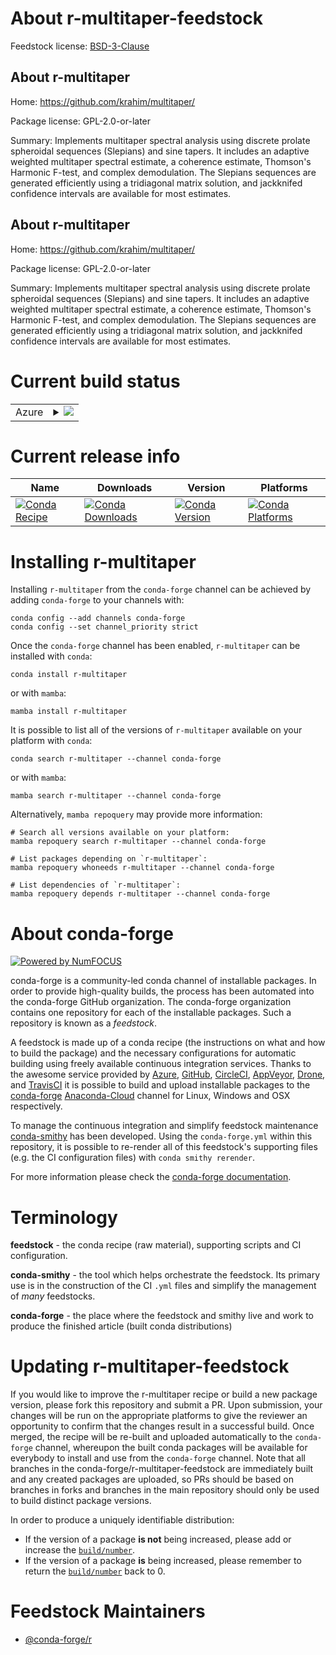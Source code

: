 About r-multitaper-feedstock
============================

Feedstock license: [BSD-3-Clause](https://github.com/conda-forge/r-multitaper-feedstock/blob/main/LICENSE.txt)


About r-multitaper
------------------

Home: https://github.com/krahim/multitaper/

Package license: GPL-2.0-or-later

Summary: Implements multitaper spectral analysis using discrete prolate spheroidal sequences (Slepians) and sine tapers. It includes an adaptive weighted multitaper spectral estimate, a coherence estimate, Thomson's Harmonic F-test, and complex demodulation. The Slepians sequences are generated efficiently using a tridiagonal matrix solution, and jackknifed confidence intervals are available for most estimates.   

About r-multitaper
------------------

Home: https://github.com/krahim/multitaper/

Package license: GPL-2.0-or-later

Summary: Implements multitaper spectral analysis using discrete prolate spheroidal sequences (Slepians) and sine tapers. It includes an adaptive weighted multitaper spectral estimate, a coherence estimate, Thomson's Harmonic F-test, and complex demodulation. The Slepians sequences are generated efficiently using a tridiagonal matrix solution, and jackknifed confidence intervals are available for most estimates.   

Current build status
====================


<table>
    
  <tr>
    <td>Azure</td>
    <td>
      <details>
        <summary>
          <a href="https://dev.azure.com/conda-forge/feedstock-builds/_build/latest?definitionId=1380&branchName=main">
            <img src="https://dev.azure.com/conda-forge/feedstock-builds/_apis/build/status/r-multitaper-feedstock?branchName=main">
          </a>
        </summary>
        <table>
          <thead><tr><th>Variant</th><th>Status</th></tr></thead>
          <tbody><tr>
              <td>linux_64_r_base4.2</td>
              <td>
                <a href="https://dev.azure.com/conda-forge/feedstock-builds/_build/latest?definitionId=1380&branchName=main">
                  <img src="https://dev.azure.com/conda-forge/feedstock-builds/_apis/build/status/r-multitaper-feedstock?branchName=main&jobName=linux&configuration=linux%20linux_64_r_base4.2" alt="variant">
                </a>
              </td>
            </tr><tr>
              <td>linux_64_r_base4.3</td>
              <td>
                <a href="https://dev.azure.com/conda-forge/feedstock-builds/_build/latest?definitionId=1380&branchName=main">
                  <img src="https://dev.azure.com/conda-forge/feedstock-builds/_apis/build/status/r-multitaper-feedstock?branchName=main&jobName=linux&configuration=linux%20linux_64_r_base4.3" alt="variant">
                </a>
              </td>
            </tr><tr>
              <td>osx_64_r_base4.2</td>
              <td>
                <a href="https://dev.azure.com/conda-forge/feedstock-builds/_build/latest?definitionId=1380&branchName=main">
                  <img src="https://dev.azure.com/conda-forge/feedstock-builds/_apis/build/status/r-multitaper-feedstock?branchName=main&jobName=osx&configuration=osx%20osx_64_r_base4.2" alt="variant">
                </a>
              </td>
            </tr><tr>
              <td>osx_64_r_base4.3</td>
              <td>
                <a href="https://dev.azure.com/conda-forge/feedstock-builds/_build/latest?definitionId=1380&branchName=main">
                  <img src="https://dev.azure.com/conda-forge/feedstock-builds/_apis/build/status/r-multitaper-feedstock?branchName=main&jobName=osx&configuration=osx%20osx_64_r_base4.3" alt="variant">
                </a>
              </td>
            </tr><tr>
              <td>win_64</td>
              <td>
                <a href="https://dev.azure.com/conda-forge/feedstock-builds/_build/latest?definitionId=1380&branchName=main">
                  <img src="https://dev.azure.com/conda-forge/feedstock-builds/_apis/build/status/r-multitaper-feedstock?branchName=main&jobName=win&configuration=win%20win_64_" alt="variant">
                </a>
              </td>
            </tr>
          </tbody>
        </table>
      </details>
    </td>
  </tr>
</table>

Current release info
====================

| Name | Downloads | Version | Platforms |
| --- | --- | --- | --- |
| [![Conda Recipe](https://img.shields.io/badge/recipe-r--multitaper-green.svg)](https://anaconda.org/conda-forge/r-multitaper) | [![Conda Downloads](https://img.shields.io/conda/dn/conda-forge/r-multitaper.svg)](https://anaconda.org/conda-forge/r-multitaper) | [![Conda Version](https://img.shields.io/conda/vn/conda-forge/r-multitaper.svg)](https://anaconda.org/conda-forge/r-multitaper) | [![Conda Platforms](https://img.shields.io/conda/pn/conda-forge/r-multitaper.svg)](https://anaconda.org/conda-forge/r-multitaper) |

Installing r-multitaper
=======================

Installing `r-multitaper` from the `conda-forge` channel can be achieved by adding `conda-forge` to your channels with:

```
conda config --add channels conda-forge
conda config --set channel_priority strict
```

Once the `conda-forge` channel has been enabled, `r-multitaper` can be installed with `conda`:

```
conda install r-multitaper
```

or with `mamba`:

```
mamba install r-multitaper
```

It is possible to list all of the versions of `r-multitaper` available on your platform with `conda`:

```
conda search r-multitaper --channel conda-forge
```

or with `mamba`:

```
mamba search r-multitaper --channel conda-forge
```

Alternatively, `mamba repoquery` may provide more information:

```
# Search all versions available on your platform:
mamba repoquery search r-multitaper --channel conda-forge

# List packages depending on `r-multitaper`:
mamba repoquery whoneeds r-multitaper --channel conda-forge

# List dependencies of `r-multitaper`:
mamba repoquery depends r-multitaper --channel conda-forge
```


About conda-forge
=================

[![Powered by
NumFOCUS](https://img.shields.io/badge/powered%20by-NumFOCUS-orange.svg?style=flat&colorA=E1523D&colorB=007D8A)](https://numfocus.org)

conda-forge is a community-led conda channel of installable packages.
In order to provide high-quality builds, the process has been automated into the
conda-forge GitHub organization. The conda-forge organization contains one repository
for each of the installable packages. Such a repository is known as a *feedstock*.

A feedstock is made up of a conda recipe (the instructions on what and how to build
the package) and the necessary configurations for automatic building using freely
available continuous integration services. Thanks to the awesome service provided by
[Azure](https://azure.microsoft.com/en-us/services/devops/), [GitHub](https://github.com/),
[CircleCI](https://circleci.com/), [AppVeyor](https://www.appveyor.com/),
[Drone](https://cloud.drone.io/welcome), and [TravisCI](https://travis-ci.com/)
it is possible to build and upload installable packages to the
[conda-forge](https://anaconda.org/conda-forge) [Anaconda-Cloud](https://anaconda.org/)
channel for Linux, Windows and OSX respectively.

To manage the continuous integration and simplify feedstock maintenance
[conda-smithy](https://github.com/conda-forge/conda-smithy) has been developed.
Using the ``conda-forge.yml`` within this repository, it is possible to re-render all of
this feedstock's supporting files (e.g. the CI configuration files) with ``conda smithy rerender``.

For more information please check the [conda-forge documentation](https://conda-forge.org/docs/).

Terminology
===========

**feedstock** - the conda recipe (raw material), supporting scripts and CI configuration.

**conda-smithy** - the tool which helps orchestrate the feedstock.
                   Its primary use is in the construction of the CI ``.yml`` files
                   and simplify the management of *many* feedstocks.

**conda-forge** - the place where the feedstock and smithy live and work to
                  produce the finished article (built conda distributions)


Updating r-multitaper-feedstock
===============================

If you would like to improve the r-multitaper recipe or build a new
package version, please fork this repository and submit a PR. Upon submission,
your changes will be run on the appropriate platforms to give the reviewer an
opportunity to confirm that the changes result in a successful build. Once
merged, the recipe will be re-built and uploaded automatically to the
`conda-forge` channel, whereupon the built conda packages will be available for
everybody to install and use from the `conda-forge` channel.
Note that all branches in the conda-forge/r-multitaper-feedstock are
immediately built and any created packages are uploaded, so PRs should be based
on branches in forks and branches in the main repository should only be used to
build distinct package versions.

In order to produce a uniquely identifiable distribution:
 * If the version of a package **is not** being increased, please add or increase
   the [``build/number``](https://docs.conda.io/projects/conda-build/en/latest/resources/define-metadata.html#build-number-and-string).
 * If the version of a package **is** being increased, please remember to return
   the [``build/number``](https://docs.conda.io/projects/conda-build/en/latest/resources/define-metadata.html#build-number-and-string)
   back to 0.

Feedstock Maintainers
=====================

* [@conda-forge/r](https://github.com/conda-forge/r/)

